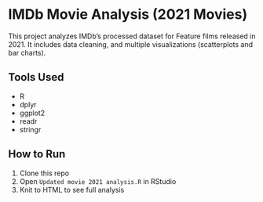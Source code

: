 # IMDb Movie Analysis (2021 Movies)

This project analyzes IMDb’s processed dataset for Feature films released in 2021. It includes data cleaning, and multiple visualizations (scatterplots and bar charts).

## Tools Used
- R
- dplyr
- ggplot2
- readr
- stringr

## How to Run
1. Clone this repo
2. Open `Updated movie 2021 analysis.R` in RStudio
3. Knit to HTML to see full analysis
